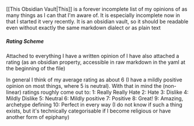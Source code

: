 [[This Obsidian Vault|This]] is a forever incomplete list of my opinions of as many things as I can that I'm aware of. It is especially incomplete now in that I started it very recently. It is an obsidian vault, so it should be readable even without exactly the same markdown dialect or as plain text

##### Rating Scheme
Attached to everything I have a written opinion of I have also attached a rating (as an obsidian property, accessible in raw markdown in the yaml at the beginning of the file)

In general I think of my average rating as about 6 (I have a mildly positive opinion on most things, where 5 is neutral). With that in mind the (non-linear) ratings roughly come out to:
1: Really Really Hate
2: Hate
3: Dislike
4: Mildly Dislike
5: Neutral
6: Mildly positive
7: Positive
8: Great!
9: Amazing, archetype defining
10: Perfect in every way (I do not know if such a thing exists, but it's technically categorisable if I become religious or have another form of epiphany)